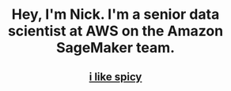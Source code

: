 <h1 align="center">Hey, I'm Nick. I'm a senior data scientist at AWS on the Amazon SageMaker team.</h1>
<h2 align="center"><a href="https://ilikespicy.com/" target="_blank" rel="noreferrer">i like spicy</a></h2>

